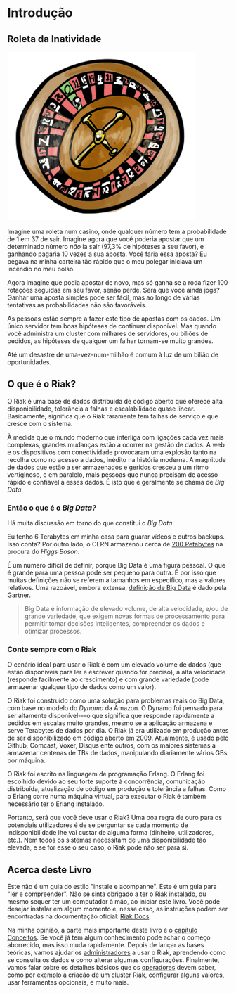 # Introdução

## Roleta da Inatividade

![Apostas com a Disponibilidade](../assets/decor/roulette.png)

Imagine uma roleta num casino, onde qualquer número tem a probabilidade de 1 em 37 de sair. Imagine agora que você poderia apostar que um determinado número *não* ia sair (97,3% de hipóteses a seu favor), e ganhando pagaria 10 vezes a sua aposta. Você faria essa aposta? Eu pegava na minha carteira tão rápido que o meu polegar iniciava um incêndio no meu bolso.

Agora imagine que podia apostar de novo, mas só ganha se a roda fizer 100 rotações seguidas em seu favor, senão perde. Será que você ainda joga? Ganhar uma aposta simples pode ser fácil, mas ao longo de várias tentativas as probabilidades não são favoráveis.

As pessoas estão sempre a fazer este tipo de apostas com os dados. Um único servidor tem boas hipóteses de continuar disponível. Mas quando você administra um cluster com milhares de servidores, ou biliões de pedidos, as hipóteses de qualquer um falhar tornam-se muito grandes. 

Até um desastre de uma-vez-num-milhão é comum à luz de um bilião de oportunidades.

## O que é o Riak?

O Riak é uma base de dados distribuída de código aberto que oferece alta disponibilidade, tolerância a falhas e escalabilidade quase linear. Basicamente, significa que o Riak raramente tem falhas de serviço e que cresce com o sistema.

<!-- image: phone with 1/0's flying from it to a disk array -->

À medida que o mundo moderno que interliga com ligações cada vez mais complexas, grandes mudanças estão a ocorrer na gestão de dados. A web e os dispositivos com conectividade provocaram uma explosão tanto na recolha como no acesso a dados, inédito na história moderna. A magnitude de dados que estão a ser armazenados e geridos cresceu a um ritmo vertiginoso, e em paralelo, mais pessoas que nunca precisam de acesso rápido e confiável a esses dados. É isto que é geralmente se chama de *Big Data*.


<aside id="big-data" class="sidebar"><h3>Então o que é o <em>Big Data?</em></h3>

Há muita discussão em torno do que constitui o <em>Big Data</em>.

Eu tenho 6 Terabytes em minha casa para guarar vídeos e outros backups. Isso conta? Por outro lado, o CERN armazenou cerca de [200 Petabytes](http://www.itbusinessedge.com/cm/blogs/lawson/the-big-data-software-problem-behind-cerns-higgs-boson-hunt/?cs=50736) na procura do *Higgs Boson*.

<!-- image: raid box -->

É um número difícil de definir, porque Big Data é uma figura pessoal. O que é grande para uma pessoa pode ser pequeno para outra. É por isso que muitas definições não se referem a tamanhos em específico, mas a valores relativos. Uma razoável, embora extensa, [definição de Big Data](http://www.gartner.com/DisplayDocument?ref=clientFriendlyUrl&id=2057415) é dado pela Gartner.

<blockquote>Big Data é informação de elevado volume, de alta velocidade, e/ou de grande variedade, que exigem novas formas de processamento para permitir tomar decisões inteligentes, compreender os dados e otimizar processos.</blockquote></aside>

<h3>Conte sempre com o Riak</h3>

O cenário ideal para usar o Riak é com um elevado volume de dados (que estão disponíveis para ler e escrever quando for preciso), a alta velocidade (responde facilmente ao crescimento) e com grande variedade (pode armazenar qualquer tipo de dados como um valor).

O Riak foi construído como uma solução para problemas reais do Big Data, com base no modelo do *Dynamo* da Amazon. O Dynamo foi pensado para ser altamente disponível---o que significa que responde rapidamente a pedidos em escalas muito grandes, mesmo se a aplicação armazena e serve Terabytes de dados por dia. O Riak já era utilizado em produção antes de ser disponibilizado em código aberto em 2009. Atualmente, é usado pelo Github, Comcast, Voxer, Disqus ente outros, com os maiores sistemas a armazenar centenas de TBs de dados, manipulando diariamente vários GBs por máquina.

O Riak foi escrito na linguagem de programação Erlang. O Erlang foi escolhido devido ao seu forte suporte à concorrência, comunicação distribuída, atualização de código em produção e tolerância a falhas. Como o Erlang corre numa máquina virtual, para executar o Riak é também necessário ter o Erlang instalado.

Portanto, será que você deve usar o Riak? Uma boa regra de ouro para os potenciais utilizadores é de se perguntar se cada momento de indisponibilidade lhe vai custar de alguma forma (dinheiro, utilizadores, etc.). Nem todos os sistemas necessitam de uma disponibilidade tão elevada, e se for esse o seu caso, o Riak pode não ser para si.

## Acerca deste Livro

Este não é um guia do estilo "instale e acompanhe". Este é um guia para "ler e compreender". Não se sinta obrigado a ter o Riak instalado, ou mesmo sequer ter um computador à mão, ao iniciar este livro. Você pode desejar instalar em algum momento e, nesse caso, as instruções podem ser encontradas na documentação oficial: [Riak Docs](http://docs.basho.com).

Na minha opinião, a parte mais importante deste livro é o [capítulo Conceitos](#conceitos). Se você já tem algum conhecimento pode achar o começo aborrecido, mas isso muda rapidamente. Depois de lançar as bases teóricas, vamos ajudar os [administradores](#Administradores) a usar o Riak, aprendendo como se consulta os dados e como alterar algumas configurações. Finalmente, vamos falar sobre os detalhes básicos que os [operadores](#operadores) devem saber, como por exemplo a criação de um cluster Riak, configurar alguns valores, usar ferramentas opcionais, e muito mais.

